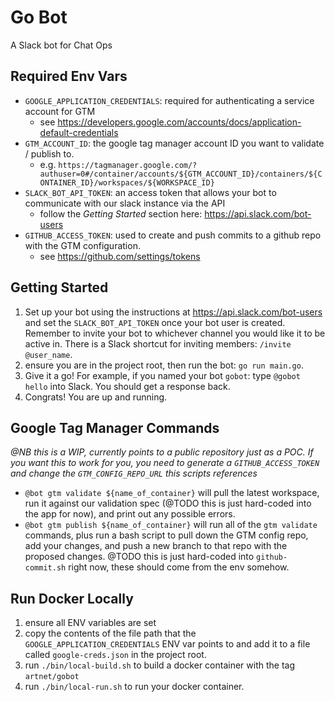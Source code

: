 # Go Bot

A Slack bot for Chat Ops

## Required Env Vars

- `GOOGLE_APPLICATION_CREDENTIALS`: required for authenticating a service account for GTM
  - see https://developers.google.com/accounts/docs/application-default-credentials
- `GTM_ACCOUNT_ID`: the google tag manager account ID you want to validate / publish to.
  - e.g. `https://tagmanager.google.com/?authuser=0#/container/accounts/${GTM_ACCOUNT_ID}/containers/${CONTAINER_ID}/workspaces/${WORKSPACE_ID}`
- `SLACK_BOT_API_TOKEN`: an access token that allows your bot to communicate with our slack instance via the API
  - follow the _Getting Started_ section here: https://api.slack.com/bot-users
- `GITHUB_ACCESS_TOKEN`: used to create and push commits to a github repo with the GTM configuration.
  - see https://github.com/settings/tokens

## Getting Started

1. Set up your bot using the instructions at https://api.slack.com/bot-users and set the `SLACK_BOT_API_TOKEN` once your bot user is created. Remember to invite your bot to whichever channel you would like it to be active in. There is a Slack shortcut for inviting members: `/invite @user_name`.
1. ensure you are in the project root, then run the bot: `go run main.go`.
1. Give it a go! For example, if you named your bot `gobot`: type `@gobot hello` into Slack. You should get a response back.
1. Congrats! You are up and running.

## Google Tag Manager Commands

_@NB this is a WIP, currently points to a public repository just as a POC. If you want this to work for you, you need to generate a `GITHUB_ACCESS_TOKEN` and change the `GTM_CONFIG_REPO_URL` this scripts references_

- `@bot gtm validate ${name_of_container}` will pull the latest workspace, run it against our validation spec (@TODO this is just hard-coded into the app for now), and print out any possible errors.
- `@bot gtm publish ${name_of_container}` will run all of the `gtm validate` commands, plus run a bash script to pull down the GTM config repo, add your changes, and push a new branch to that repo with the proposed changes. @TODO this is just hard-coded into `github-commit.sh` right now, these should come from the env somehow.

## Run Docker Locally

1. ensure all ENV variables are set
1. copy the contents of the file path that the `GOOGLE_APPLICATION_CREDENTIALS` ENV var points to and add it to a file called `google-creds.json` in the project root.
1. run `./bin/local-build.sh` to build a docker container with the tag `artnet/gobot`
1. run `./bin/local-run.sh` to run your docker container.
